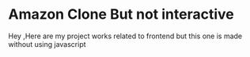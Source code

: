 # Amazon Clone But not interactive 

Hey ,Here are my project works related to frontend  but this one is made without using javascript
